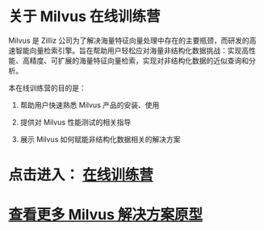 # 关于 Milvus 在线训练营
Milvus 是 Zilliz 公司为了解决海量特征向量处理中存在的主要瓶颈，而研发的高速智能向量检索引擎。旨在帮助用户轻松应对海量非结构化数据挑战：实现高性能、高精度、可扩展的海量特征向量检索，实现对非结构化数据的近似查询和分析。

本在线训练营的目的是：

1. 帮助用户快速熟悉 Milvus 产品的安装、使用

2. 提供对 Milvus 性能测试的相关指导

3. 展示 Milvus 如何赋能非结构化数据相关的解决方案




# 点击进入：  [**在线训练营**](docs/README.md)

# [查看更多 Milvus 解决方案原型](solutions/README.md)
